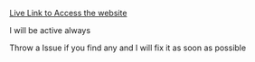[Live Link to Access the website](https://jigsaw-puzzle-svg-generator.netlify.app/)

I will be active always 

Throw a Issue if you find any and I will fix it as soon as possible
